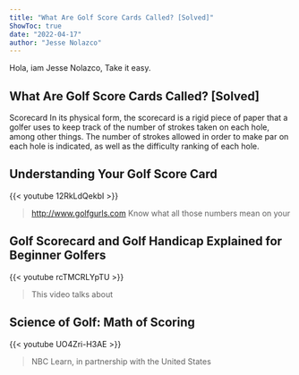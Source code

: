 ```yaml
---
title: "What Are Golf Score Cards Called? [Solved]"
ShowToc: true 
date: "2022-04-17"
author: "Jesse Nolazco" 
---
```


Hola, iam Jesse Nolazco, Take it easy.
## What Are Golf Score Cards Called? [Solved]
Scorecard In its physical form, the scorecard is a rigid piece of paper that a golfer uses to keep track of the number of strokes taken on each hole, among other things. The number of strokes allowed in order to make par on each hole is indicated, as well as the difficulty ranking of each hole.

## Understanding Your Golf Score Card
{{< youtube 12RkLdQekbI >}}
>http://www.golfgurls.com Know what all those numbers mean on your 

## Golf Scorecard and Golf Handicap Explained for Beginner Golfers
{{< youtube rcTMCRLYpTU >}}
>This video talks about 

## Science of Golf: Math of Scoring
{{< youtube UO4Zri-H3AE >}}
>NBC Learn, in partnership with the United States 

